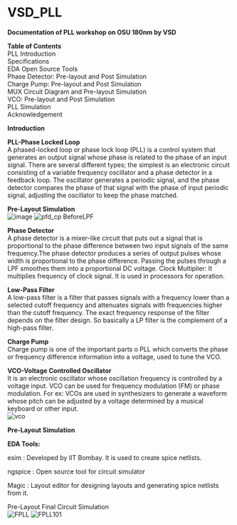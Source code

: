 # VSD_PLL
**Documentation of PLL workshop on OSU 180nm by VSD** 

**Table of Contents**  
  PLL Introduction  
  Specifications  
  EDA Open Source Tools  
  Phase Detector: Pre-layout and Post Simulation  
  Charge Pump: Pre-layout and Post Simulation  
  MUX Circuit Diagram and Pre-layout Simulation  
  VCO: Pre-layout and Post Simulation  
  PLL Simulation  
  Acknowledgement
  
**Introduction**

**PLL-Phase Locked Loop**  
A phased-locked loop or phase lock loop (PLL) is a control system that generates an output signal whose phase is related to the phase of an input signal. There are several different types; the simplest is an electronic circuit consisting of a variable frequency oscillator and a phase detector in a feedback loop. The oscillator generates a periodic signal, and the phase detector compares the phase of that signal with the phase of input periodic signal, adjusting the oscillator to keep the phase matched.  
  
  **Pre-Layout Simulation**  
  ![image](https://user-images.githubusercontent.com/81102519/137951758-7efa6f0f-5957-4787-b31b-6ec003f7d27e.png)
  ![pfd_cp BeforeLPF](https://user-images.githubusercontent.com/81102519/137949179-7a0e309f-795a-4e17-83ba-0e50aa7e9ae9.jpg)
      

**Phase Detector**  
A phase detector is a mixer-like circuit that puts out a signal that is proportional to the phase difference between two input signals of the same frequency.The phase detector produces a series of output pulses whose width is proportional to the phase difference. Passing the pulses through a LPF smoothes them into a proportional DC voltage.
Clock Multiplier: It multiplies frequency of clock signal. It is used in processors for operation.  
  


**Low-Pass Filter**  
A low-pass filter is a filter that passes signals with a frequency lower than a selected cutoff frequency and attenuates signals with frequencies higher than the cutoff frequency. The exact frequency response of the filter depends on the filter design. So basically a LP  filter is the complement of a high-pass filter.

**Charge Pump**  
Charge pump is one of the important parts o PLL which converts the phase or frequency difference information into a voltage, used to tune the VCO.

**VCO-Voltage Controlled Oscillator**  
It is an electronic oscillator whose oscillation frequency is controlled by a voltage input. VCO can be used for frequency modulation (FM) or phase modulation. For ex: VCOs are used in synthesizers to generate a waveform whose pitch can be adjusted by a voltage determined by a musical keyboard or other input.  
  ![vco](https://user-images.githubusercontent.com/81102519/137951456-00a9f028-8462-4343-88aa-a5eb30fd334e.jpg)
  
  **Pre-Layout Simulation**  
  

**EDA Tools:**

esim : Developed by IIT Bombay. It is used to create spice netlists.

ngspice : Open source tool for circuit simulator

Magic : Layout editor for designing layouts and generating spice netlists from it.  
  
  Pre-Layout Final Circuit Simulation  
  ![FPLL](https://user-images.githubusercontent.com/81102519/137950493-3a231407-0577-475b-8f32-afdea804ae50.jpg)
  ![FPLL101](https://user-images.githubusercontent.com/81102519/137950359-145864ed-3274-4263-b51b-7b422a83679b.jpg)
